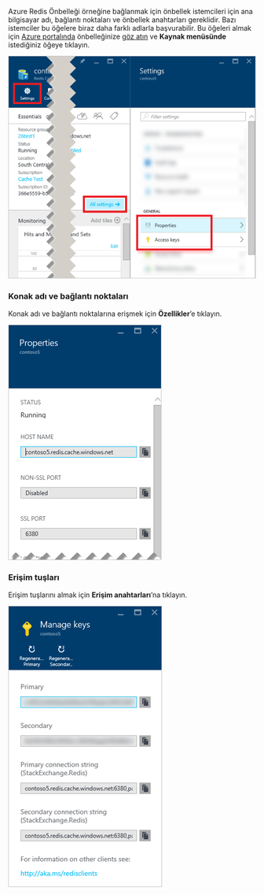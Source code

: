 Azure Redis Önbelleği örneğine bağlanmak için önbellek istemcileri için ana bilgisayar adı, bağlantı noktaları ve önbellek anahtarları gereklidir. Bazı istemciler bu öğelere biraz daha farklı adlarla başvurabilir. Bu öğeleri almak için [Azure portalında](https://portal.azure.com) önbelleğinize [göz atın](../articles/redis-cache/cache-configure.md#configure-redis-cache-settings) ve **Kaynak menüsünde** istediğiniz öğeye tıklayın. 

![Redis önbelleği ayarları](media/redis-cache-access-keys/redis-cache-settings.png)

### <a name="host-name-and-ports"></a>Konak adı ve bağlantı noktaları
Konak adı ve bağlantı noktalarına erişmek için **Özellikler**’e tıklayın.

![Redis önbelleği özellikleri](media/redis-cache-access-keys/redis-cache-properties.png)

### <a name="access-keys"></a>Erişim tuşları
Erişim tuşlarını almak için **Erişim anahtarları**’na tıklayın.

![Redis önbelleği erişim tuşları](media/redis-cache-access-keys/redis-cache-access-keys.png)



<!--HONumber=Feb17_HO2-->


